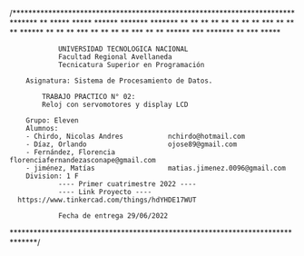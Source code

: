 /******************************************************************************
           **       *****      *****
         ******     *******    *******
         **  **     **   **    **    ** 
          **        **  ***    **    **
           **       ******     **    **
            **      ***        **    **
         **  **     ***        **    **
         ******     ***        *******
           **       ***        *****
 
                UNIVERSIDAD TECNOLOGICA NACIONAL
                Facultad Regional Avellaneda
                Tecnicatura Superior en Programación
                
        Asignatura: Sistema de Procesamiento de Datos.
        
        	TRABAJO PRACTICO N° 02: 
            Reloj con servomotores y display LCD
        
        Grupo: Eleven
        Alumnos: 
        - Chirdo, Nicolas Andres           nchirdo@hotmail.com
        - Díaz, Orlando                    ojose89@gmail.com
        - Fernández, Florencia             florenciafernandezasconape@gmail.com
        - jiménez, Matías                  matias.jimenez.0096@gmail.com
        Division: 1 F
                ---- Primer cuatrimestre 2022 ----
                ---- Link Proyecto ----
      https://www.tinkercad.com/things/hdYHDE17WUT
        
                Fecha de entrega 29/06/2022

******************************************************************************/
